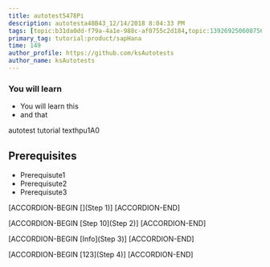 ```yaml
---
title: autotest5478Pi
description: autotesta48B43_12/14/2018 8:04:33 PM
tags: [topic:b31da0dd-f79a-4a1e-988c-af0755c2d184,topic:139269250608756787992873,tutorial:experience/advanced]
primary_tag: tutorial:product/sapHana
time: 149
author_profile: https://github.com/ksAutotests
author_name: ksAutotests
---
```

### You will learn
- You will learn this
- and that

autotest tutorial texthpu1A0

## Prerequisites
- Prerequisute1
- Prerequisute2
- Prerequisute3

[ACCORDION-BEGIN [](Step 1)]
[ACCORDION-END]

[ACCORDION-BEGIN [Step 10](Step 2)]
[ACCORDION-END]

[ACCORDION-BEGIN [Info](Step 3)]
[ACCORDION-END]

[ACCORDION-BEGIN [123](Step 4)]
[ACCORDION-END]

